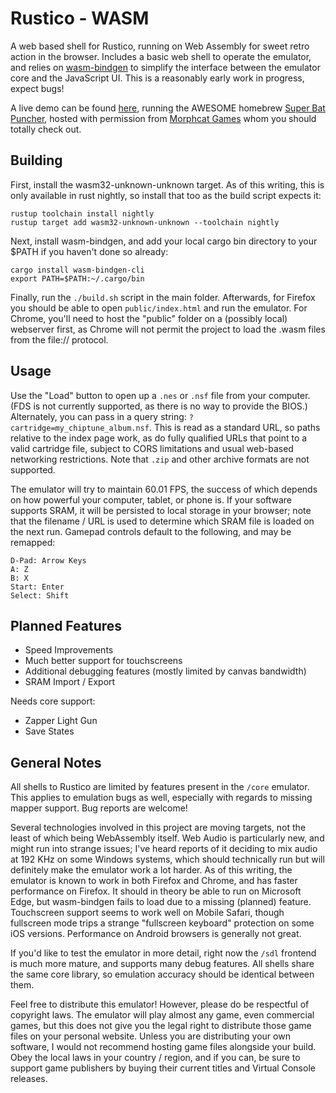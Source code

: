 # Rustico - WASM

A web based shell for Rustico, running on Web Assembly for sweet retro action in the browser. Includes a basic web shell to operate the emulator, and relies on [wasm-bindgen](https://github.com/rustwasm/wasm-bindgen) to simplify the interface between the emulator core and the JavaScript UI. This is a reasonably early work in progress, expect bugs!

A live demo can be found [here](http://rustico.reploid.cafe/wasm/?cartridge=super-bat-puncher.nes), running the AWESOME homebrew [Super Bat Puncher](http://morphcat.de/superbatpuncher/), hosted with permission from [Morphcat Games](http://morphcat.de/) whom you should totally check out.

## Building

First, install the wasm32-unknown-unknown target. As of this writing, this is only available in rust nightly, so install that too as the build script expects it:

```
rustup toolchain install nightly
rustup target add wasm32-unknown-unknown --toolchain nightly
```

Next, install wasm-bindgen, and add your local cargo bin directory to your $PATH if you haven't done so already:

```
cargo install wasm-bindgen-cli
export PATH=$PATH:~/.cargo/bin
```

Finally, run the `./build.sh` script in the main folder. Afterwards, for Firefox you should be able to open `public/index.html` and run the emulator. For Chrome, you'll need to host the "public" folder on a (possibly local) webserver first, as Chrome will not permit the project to load the .wasm files from the file:// protocol.

## Usage

Use the "Load" button to open up a `.nes` or `.nsf` file from your computer. (FDS is not currently supported, as there is no way to provide the BIOS.) Alternately, you can pass in a query string: `?cartridge=my_chiptune_album.nsf`. This is read as a standard URL, so paths relative to the index page work, as do fully qualified URLs that point to a valid cartridge file, subject to CORS limitations and usual web-based networking restrictions. Note that `.zip` and other archive formats are not supported. 

The emulator will try to maintain 60.01 FPS, the success of which depends on how powerful your computer, tablet, or phone is. If your software supports SRAM, it will be persisted to local storage in your browser; note that the filename / URL is used to determine which SRAM file is loaded on the next run. Gamepad controls default to the following, and may be remapped:

```
D-Pad: Arrow Keys
A: Z
B: X
Start: Enter
Select: Shift
```

## Planned Features

- Speed Improvements
- Much better support for touchscreens
- Additional debugging features (mostly limited by canvas bandwidth)
- SRAM Import / Export

Needs core support:

- Zapper Light Gun
- Save States

## General Notes

All shells to Rustico are limited by features present in the `/core` emulator. This applies to emulation bugs as well, especially with regards to missing mapper support. Bug reports are welcome!

Several technologies involved in this project are moving targets, not the least of which being WebAssembly itself. Web Audio is particularly new, and might run into strange issues; I've heard reports of it deciding to mix audio at 192 KHz on some Windows systems, which should technically run but will definitely make the emulator work a lot harder. As of this writing, the emulator is known to work in both Firefox and Chrome, and has faster performance on Firefox. It should in theory be able to run on Microsoft Edge, but wasm-bindgen fails to load due to a missing (planned) feature. Touchscreen support seems to work well on Mobile Safari, though fullscreen mode trips a strange "fullscreen keyboard" protection on some iOS versions. Performance on Android browsers is generally not great.

If you'd like to test the emulator in more detail, right now the `/sdl` frontend is much more mature, and supports many debug features. All shells share the same core library, so emulation accuracy should be identical between them.

Feel free to distribute this emulator! However, please do be respectful of copyright laws. The emulator will play almost any game, even commercial games, but this does not give you the legal right to distribute those game files on your personal website. Unless you are distributing your own software, I would not recommend hosting game files alongside your build. Obey the local laws in your country / region, and if you can, be sure to support game publishers by buying their current titles and Virtual Console releases.
